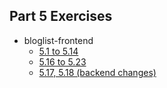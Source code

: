 ## Part 5 Exercises

- bloglist-frontend
  - [5.1 to 5.14](./bloglist-frontend)
  - [5.16 to 5.23](./bloglist-frontend)
  - [5.17, 5.18 (backend changes)](../Part4/bloglist)
